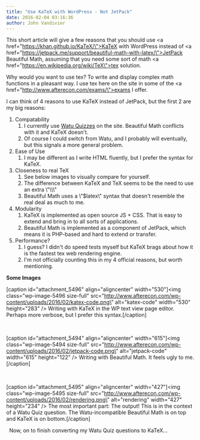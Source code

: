 ```yaml
---
title: "Use KaTeX with WordPress - Not JetPack"
date: 2016-02-04 03:16:36
author: John Vandivier
---
```




This short article will give a few reasons that you should use <a href=\"https://khan.github.io/KaTeX/\">KaTeX</a> with WordPress instead of <a href=\"https://jetpack.me/support/beautiful-math-with-latex/\">JetPack Beautiful Math</a>, assuming that you need some sort of math <a href=\"https://en.wikipedia.org/wiki/TeX\">tex</a> solution.

Why would you want to use tex? To write and display complex math functions in a pleasant way. I use tex here on the site in some of the <a href=\"http://www.afterecon.com/exams/\">exams</a> I offer.

I can think of 4 reasons to use KaTeX instead of JetPack, but the first 2 are my big reasons:
<ol>
	<li>Compatability
<ol>
	<li>I currently use <a href=\"https://wordpress.org/plugins/watu/\">Watu Quizzes</a> on the site. Beautiful Math conflicts with it and KaTeX doesn't.</li>
	<li>Of course I could switch from Watu, and I probably will eventually, but this signals a more general problem.</li>
</ol>
</li>
	<li>Ease of Use
<ol>
	<li>I may be different as I write HTML fluently, but I prefer the syntax for KaTeX.</li>
</ol>
</li>
	<li>Closeness to real TeX
<ol>
	<li>See below images to visually compare for yourself.</li>
	<li>The difference between KaTeX and TeX seems to be the need to use an extra \"\\\"</li>
	<li>Beautiful Math uses a \"$latex\" syntax that doesn't resemble the real deal as much to me.</li>
</ol>
</li>
	<li>Modularity
<ol>
	<li>KaTeX is implemented as open source JS + CSS. That is easy to extend and bring in to all sorts of applications.</li>
	<li>Beautiful Math is implemented as a component of JetPack, which means it is PHP-based and hard to extend or transfer.</li>
</ol>
</li>
	<li>Performance?
<ol>
	<li>I guess? I didn't do speed tests myself but KaTeX brags about how it is the fastest tex web rendering engine.</li>
	<li>I'm not officially counting this in my 4 official reasons, but worth mentioning.</li>
</ol>
</li>
</ol>
<p style=\"text-align: center;\"><strong>Some Images</strong></p>


[caption id=\"attachment_5496\" align=\"aligncenter\" width=\"530\"]<img class=\"wp-image-5496 size-full\" src=\"http://www.afterecon.com/wp-content/uploads/2016/02/katex-code.png\" alt=\"katex-code\" width=\"530\" height=\"283\" /> Writing with KaTeX in the WP text view page editor. Perhaps more verbose, but I prefer this syntax.[/caption]

&nbsp;

[caption id=\"attachment_5494\" align=\"aligncenter\" width=\"615\"]<img class=\"wp-image-5494 size-full\" src=\"http://www.afterecon.com/wp-content/uploads/2016/02/jetpack-code.png\" alt=\"jetpack-code\" width=\"615\" height=\"122\" /> Writing with Beautiful Math. It feels ugly to me.[/caption]

&nbsp;

[caption id=\"attachment_5495\" align=\"aligncenter\" width=\"427\"]<img class=\"wp-image-5495 size-full\" src=\"http://www.afterecon.com/wp-content/uploads/2016/02/rendering.png\" alt=\"rendering\" width=\"427\" height=\"234\" /> The most important part: The output! This is in the context of a Watu Quiz question. The Watu-incompatible Beautiful Math is on top and KaTeX is on bottom.[/caption]
<p style=\"text-align: left;\">  Now, on to finish converting my Watu Quiz questions to KaTeX...</p>